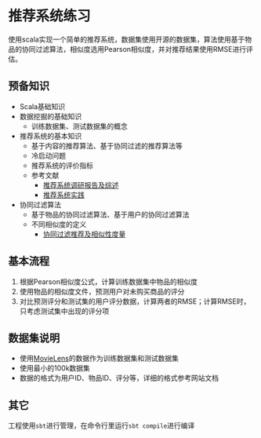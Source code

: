 # 推荐系统练习

使用scala实现一个简单的推荐系统，数据集使用开源的数据集，算法使用基于物品的协同过滤算法，相似度选用Pearson相似度，并对推荐结果使用RMSE进行评估。

## 预备知识

- Scala基础知识
- 数据挖掘的基础知识
	- 训练数据集、测试数据集的概念
- 推荐系统的基本知识
	- 基于内容的推荐算法、基于协同过滤的推荐算法等
	- 冷启动问题
	- 推荐系统的评价指标
	- 参考文献
		- [推荐系统调研报告及综述](http://yongfeng.me/attach/rs-survey-zhang.pdf)
		- [推荐系统实践](http://book.douban.com/subject/10769749/)
- 协同过滤算法
	- 基于物品的协同过滤算法、基于用户的协同过滤算法
	- 不同相似度的定义
        - [协同过滤推荐及相似性度量](http://my.oschina.net/dillan/blog/164263)

## 基本流程

1. 根据Pearson相似度公式，计算训练数据集中物品的相似度
2. 使用物品的相似度文件，预测用户对未购买商品的评分
3. 对比预测评分和测试集的用户评分数据，计算两者的RMSE；计算RMSE时，只考虑测试集中出现的评分项

## 数据集说明

- 使用[MovieLens](http://grouplens.org/datasets/movielens/)的数据作为训练数据集和测试数据集
- 使用最小的100k数据集
- 数据的格式为用户ID、物品ID、评分等，详细的格式参考网站文档

## 其它

工程使用`sbt`进行管理，在命令行里运行`sbt compile`进行编译